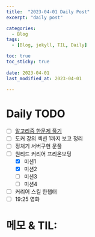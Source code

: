 ```yaml
---
title:  "2023-04-01 Daily Post"
excerpt: "daily post"

categories:
  - Blog
tags:
  - [Blog, jekyll, TIL, Daily]

toc: true
toc_sticky: true
 
date: 2023-04-01
last_modified_at: 2023-04-01

---
```


# Daily TODO

- [ ] [알고리즘 한문제 풀기](https://www.acmicpc.net/problem/16928)
- [ ] 도커 강의 섹션 1까지 보고 정리
- [ ] 정처기 서버구현 문풀
- [ ] 원티드 커리어 프리온보딩 
	- [x] 미션1
	- [x] 미션2
	- [ ] 미션3
	- [ ] 미션4
- [ ] 커리어 스킬 한챕터
- [ ] 19:25 영화

# 메모  & TIL: 


